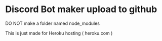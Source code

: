 # Discord Bot maker upload to github

DO NOT make a folder named node_modules

This is just made for Heroku hosting ( heroku.com )
